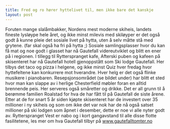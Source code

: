 ```yaml
---
title: Fred og ro hører hyttelivet til, men ikke bare det kanskje
layout: post
---
```


Foruten mange slalåmbakker, Nordens mest moderne skiheis, landets fineste lysløype hele året, og ikke minst milevis med skiløyper er det også godt å kunne pleie det sosiale livet på hytta, uten å selv måtte stå med grytene. (far skal også ha fri på hytta ;)
Sosiale samlingsplasser hvor du kan få mat og noe godt i glasset har nå Gautefall videreutviklet og blitt en ener på i regionen.
I tillegg til Rytterspranget kafe, Afterski puben og kafeen på skisenteret har nå Gautefall hotell gjenoppstått som Ski lodge Gautefall. Her tilbys det taco og pizza i helgene, og ikke minst Quiz hver fredag hvor hyttefeltene kan konkurrere mot hverandre. Hver helg er det også flinke musikere i pianobaren. Resepsjonsområdet (se bildet under) har blitt et sted hvor man kan slappe av i herlige Chesterfield møbler foran en alltid brennende peis. Her serveres også småretter og drikke.
Det er all grunn til å berømme familien Roalstad for hva de har fått til på Gautefall de siste årene. Etter at de for snart 5 år siden kjøpte skisenteret har de investert over 35 millioner i ny skiheis og som om ikke det var nok har de nå også satset millioner på ski lodgen som åpnet i desember, dette er noe vi alle nyter godt av.
Rytterspranget Vest er nabo og i kort gangavstand til alle disse flotte fasilitetene, les mer om hva Gautefall tilbyr på www.gautefalltomter.no
